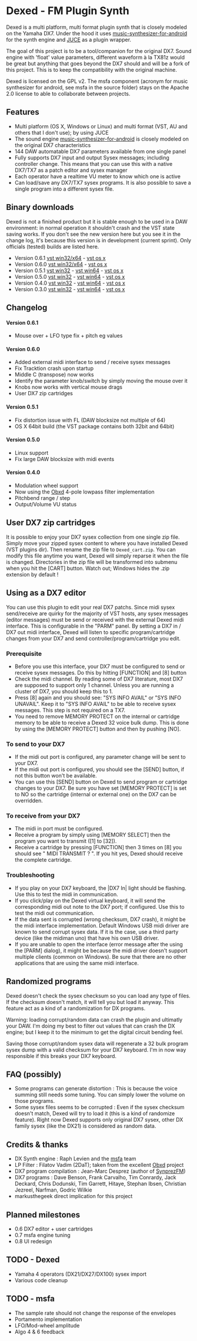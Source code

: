 Dexed - FM Plugin Synth
=======================

Dexed is a multi platform, multi format plugin synth that is closely modeled on the Yamaha DX7. 
Under the hood it uses [music-synthesizer-for-android](https://code.google.com/p/music-synthesizer-for-android) 
for the synth engine and [JUCE](http://wwww.juce.com) as a plugin wrapper.

The goal of this project is to be a tool/companion for the original DX7. Sound engine 
with 'float' value parameters, different waveform à la TX81z would be great but anything that 
goes beyond the DX7 should and will be a fork of this project. This is to keep the compatibility with
the original machine.

Dexed is licensed on the GPL v2. The msfa component (acronym for music synthesizer for android, see msfa 
in the source folder) stays on the Apache 2.0 license to able to collaborate between projects.

Features
--------
* Multi platform (OS X, Windows or Linux) and multi format (VST, AU and others that I don't use); by using JUCE
* The sound engine [music-synthesizer-for-android](https://code.google.com/p/music-synthesizer-for-android) is closely modeled on the original DX7 characteristics
* 144 DAW automatable DX7 parameters available from one single panel
* Fully supports DX7 input and output Sysex messages; including controller change. This means that you can use this with a native DX7/TX7 as a patch editor and sysex manager
* Each operator have a realtime VU meter to know which one is active
* Can load/save any DX7/TX7 sysex programs. It is also possible to save a single program into a different sysex file.

Binary downloads
----------------
Dexed is not a finished product but it is stable enough to be used in a DAW environment: 
in normal operation it shouldn't crash and the VST state saving works. If you don't see the 
new version here but you see it in the change log, it's because this version is in development 
(current sprint). Only officials (tested) builds are listed here.

* Version 0.6.1 [vst win32/x64](http://le-son666.com/software/dexed/dexed-0.6.1-win.zip) - [vst os x](http://le-son666.com/software/dexed/dexed-0.6.1-osx.vst.zip)
* Version 0.6.0 [vst win32/x64](http://le-son666.com/software/dexed/dexed-0.6.0-win.zip) - [vst os x](http://le-son666.com/software/dexed/dexed-0.6.0-osx.vst.zip)
* Version 0.5.1 [vst win32](http://le-son666.com/software/dexed/dexed-0.5.1-win32.zip) - [vst win64](http://le-son666.com/software/dexed/dexed-0.5.1-win64.zip) - [vst os x](http://le-son666.com/software/dexed/dexed-0.5.1-osx.vst.zip)
* Version 0.5.0 [vst win32](http://le-son666.com/software/dexed/dexed-0.5.0a-win32.zip) - [vst win64](http://le-son666.com/software/dexed/dexed-0.5.0a-win64.zip) - [vst os x](http://le-son666.com/software/dexed/dexed-0.5.0-osx.vst.zip)
* Version 0.4.0 [vst win32](http://le-son666.com/software/dexed/dexed-0.4.0-win32.zip) - [vst win64](http://le-son666.com/software/dexed/dexed-0.4.0-win64.zip) - [vst os x](http://le-son666.com/software/dexed/dexed-0.4.0-osx.vst.zip)
* Version 0.3.0 [vst win32](http://le-son666.com/software/dexed/dexed-0.3.0-win32.zip) - [vst win64](http://le-son666.com/software/dexed/dexed-0.3.0-win64.zip) - [vst os x](http://le-son666.com/software/dexed/dexed-0.3.0-osx.vst.zip)

Changelog
---------
#### Version 0.6.1
* Mouse over + LFO type fix + pitch eg values

#### Version 0.6.0
* Added external midi interface to send / receive sysex messages
* Fix Tracktion crash upon startup 
* Middle C (transpose) now works
* Identify the parameter knob/switch by simply moving the mouse over it
* Knobs now works with vertical mouse drags
* User DX7 zip cartridges

#### Version 0.5.1
* Fix distortion issue with FL (DAW blocksize not multiple of 64)
* OS X 64bit build (the VST package contains both 32bit and 64bit)

#### Version 0.5.0
* Linux support
* Fix large DAW blocksize with midi events 

#### Version 0.4.0
* Modulation wheel support
* Now using the [Obxd](https://obxd.wordpress.com) 4-pole lowpass filter implementation
* Pitchbend range / step
* Output/Volume VU status

User DX7 zip cartridges
-----------------------
It is possible to enjoy your DX7 sysex collection from one single zip file. Simply move your zipped
sysex content to where you have installed Dexed (VST plugins dir). Then rename the zip file to 
`Dexed_cart.zip`. You can modify this file anytime you want, Dexed will simply reparse it when the 
file is changed. Directories in the zip file will be transformed into submenu when you hit the 
[CART] button. Watch out; Windows hides the .zip extension by default !

Using as a DX7 editor
---------------------
You can use this plugin to edit your real DX7 patchs. Since midi sysex send/receive are quirky for the 
majority of VST hosts, any sysex messages (editor messages) must be send or received with the external Dexed
midi interface. This is configurable in the "PARM" panel. By setting a DX7 in / DX7 out midi interface, 
Dexed will listen to specific program/cartridge changes from your DX7 and send controller/program/cartridge
you edit.

### Prerequisite
* Before you use this interface, your DX7 must be configured to send or receive sysex messages. Do this by hitting [FUNCTION] and [8] button 
* Check the midi channel. By reading some of DX7 literature, most DX7 are supposed to support only 1 channel. Unless you are running a cluster of DX7, you should keep this to 1.
* Press [8] again and you should see: "SYS INFO AVAIL" or "SYS INFO UNAVAIL". Keep it to "SYS INFO AVAIL" to be able to receive sysex messages. This step is not required on a TX7.
* You need to remove MEMORY PROTECT on the internal or cartridge memory to be able to receive a Dexed 32 voice bulk dump. This is done by using the [MEMORY PROTECT] button and then by pushing [NO].

### To send to your DX7
* If the midi out port is configured, any parameter change will be sent to your DX7.
* If the midi out port is configured, you should see the [SEND] button, if not this button won't be available.
* You can use this [SEND] button on Dexed to send program or cartridge changes to your DX7. Be sure you have set [MEMORY PROTECT] is set to NO so the cartridge (internal or external one) on the DX7 can be overridden.

### To receive from your DX7
* The midi in port must be configured.
* Receive a program by simply using [MEMORY SELECT] then the program you want to transmit ([1] to [32]).
* Receive a cartridge by pressing [FUNCTION] then 3 times on [8] you should see " MIDI TRANSMIT ? ". If you hit yes, Dexed should receive the complete cartridge.

### Troubleshooting
* If you play on your DX7 keyboard, the |DX7 In| light should be flashing. Use this to test the midi in communication.
* If you click/play on the Dexed virtual keyboard, it will send the corresponding midi out note to the DX7 port; if configured. Use this to test the midi out communication.
* If the data sent is corrupted (wrong checksum, DX7 crash), it might be the midi interface implementation. Default Windows USB midi driver are known to send corrupt sysex data. If it is the case, use a third party device (like the midiman uno) that have his own USB driver.
* If you are unable to open the interface (error message after the using the [PARM] dialog), it might be because the midi driver doesn't support multiple clients (common on Windows). Be sure that there are no other applications that are using the same midi interface. 

Randomized programs
-------------------
Dexed doesn't check the sysex checksum so you can load any type of files. If the checksum doesn't 
match, it will tell you but load it anyway. This feature act as a kind of a randomization 
for DX programs.

Warning: loading corrupt/random data can crash the plugin and ultimatly your DAW. I'm doing my
best to filter out values that can crash the DX engine; but I keep it to the minimum to get the
digital circuit bending feel.

Saving those corrupt/random sysex data will regenerate a 32 bulk program sysex dump with a 
valid checksum for your DX7 keyboard. I'm in now way responsible if this breaks your DX7 keyboard.

FAQ (possibly)
--------------
* Some programs can generate distortion : This is because the voice summing still needs some tuning. You can simply lower the volume on those programs.
* Some sysex files seems to be corrupted : Even if the sysex checksum doesn't match, Dexed will try to load it (this is a kind of randomize feature). Right now Dexed supports only original DX7 sysex, other DX family sysex (like the DX21) is considered as random data.

Credits & thanks
----------------
* DX Synth engine : Raph Levien and the [msfa](https://code.google.com/p/music-synthesizer-for-android) team 
* LP Filter : Filatov Vadim (2DaT); taken from the excellent [Obxd](https://obxd.wordpress.com) project
* DX7 program compilation : Jean-Marc Desprez (author of [SynprezFM](http://www.synprez.com/SynprezFM)) 
* DX7 programs : Dave Benson, Frank Carvalho, Tim Conrardy, Jack Deckard, Chris Dodunski, Tim Garrett, Hitaye, Stephan Ibsen, Christian Jezreel, Narfman, Godric Wilkie
* markusthegeek direct implication for this project

Planned milestones 
------------------
* 0.6 DX7 editor + user cartridges
* 0.7 msfa engine tuning
* 0.8 UI redesign

TODO - Dexed 
------------
* Yamaha 4 operators (DX21/DX27/DX100) sysex import
* Various code cleanup

TODO - msfa
-----------
* The sample rate should not change the response of the envelopes
* Portamento implementation
* LFO/Mod-wheel amplitude
* Algo 4 & 6 feedback
